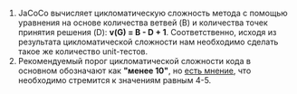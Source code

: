 1. JaCoCo вычисляет цикломатическую сложность метода с помощью уравнения на основе количества ветвей (B) и количества точек принятия решения (D): **v(G) = B - D + 1**. Соответственно, исходя из результата цикломатической сложности нам необходимо сделать такое же количество unit-тестов.
1. Рекомендуемый порог цикломатической сложности кода в основном обозначают как **"менее 10"**, но [есть мнение](https://www.theserverside.com/feature/How-to-calculate-McCabe-cyclomatic-complexity-in-Java), что необходимо стремится к значениям равным 4-5.
